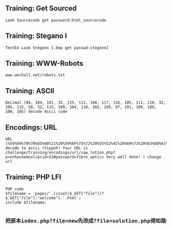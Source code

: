 <h2>Training: Get Sourced</h2>
 <pre><code>Look Sourcecode get password:html_sourcecode</code></pre>
 
<h2>Training: Stegano I</h2>
<pre><code>TextEd Look Stegano I.bmp get passwd:steganoI</code></pre>

<h2>Training: WWW-Robots</h2>
<pre><code>www.wechall.net/robots.txt</code></pre>

<h2>Training: ASCII</h2>
<pre><code>Decimal (84, 104, 101, 32, 115, 111, 108, 117, 116, 105, 111, 110, 32, 105, 115, 58, 32, 115, 109, 104, 110, 102, 109, 97, 101, 109, 100, 100, 105) decode Ascii code</code></pre>

<h2>Encodings: URL</h2>
<pre><code>URL (%59%69%70%70%65%68%21%20%59%6F%75%72%20%55%52%4C%20%69%73%20%63%68%61%6C%6C%65%6E%67%65%2F%74%72%61%69%6E%69%6E%67%2F%65%6E%63%6F%64%69%6E%67%73%2F%75%72%6C%2F%73%61%77%5F%6C%6F%74%69%6F%6E%2E%70%68%70%3F%70%3D%6E%6E%68%61%63%65%65%6D%6F%6F%6C%63%26%63%69%64%3D%35%32%23%70%61%73%73%77%6F%72%64%3D%66%69%62%72%65%5F%6F%70%74%69%63%73%20%56%65%72%79%20%77%65%6C%6C%20%64%6F%6E%65%21) decode to ascii (Yippeh! Your URL is challenge/training/encodings/url/saw_lotion.php?p=nnhaceemoolc&cid=52#password=fibre_optics Very well done! ) change url</code></pre>

<h2>Training: PHP LFI</h2>
<pre><code>PHP code
$filename = 'pages/'.(isset($_GET["file"])?$_GET["file"]:"welcome").'.html';
include $filename;
</code><pre>
<h3>把原本index.php?file=new先改成?file=solution.php得知路徑不同，加上../../solution.php，結果報錯是因為後面有.html的格式加進來變成../../solution.php.html為了防止它加進來後面加上%00空字符</h3>


